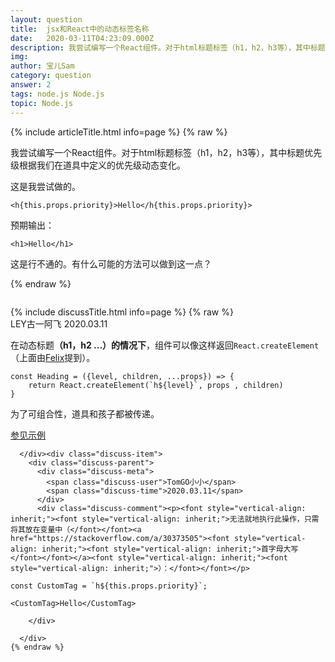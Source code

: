 ```yaml
---
layout: question
title:  jsx和React中的动态标签名称
date:   2020-03-11T04:23:09.000Z
description: 我尝试编写一个React组件。对于html标题标签（h1，h2，h3等），其中标题优先级根据我们在道具中定义的优先级动态变化。这是我尝试做的。<h...
img: 
author: 宝儿Sam
category: question
answer: 2
tags: node.js Node.js
topic: Node.js
---
```

<div class="article-root">
  <div class="article">
    {% include articleTitle.html info=page %}
    {% raw %}
    <div class="article-content"><p><font style="vertical-align: inherit;"><font style="vertical-align: inherit;">我尝试编写一个React组件。</font><font style="vertical-align: inherit;">对于html标题标签（h1，h2，h3等），其中标题优先级根据我们在道具中定义的优先级动态变化。</font></font></p>

<p><font style="vertical-align: inherit;"><font style="vertical-align: inherit;">这是我尝试做的。</font></font></p>

<p><code>&lt;h{this.props.priority}&gt;Hello&lt;/h{this.props.priority}&gt;</code></p>

<p><font style="vertical-align: inherit;"><font style="vertical-align: inherit;">预期输出：</font></font></p>

<p><code>&lt;h1&gt;Hello&lt;/h1&gt;</code></p>

<p><font style="vertical-align: inherit;"><font style="vertical-align: inherit;">这是行不通的。</font><font style="vertical-align: inherit;">有什么可能的方法可以做到这一点？</font></font></p></div>
    {% endraw %}
  </div>
  <p style="height: 0;width:0;overflow: hidden;"> 第662篇《jsx和React中的动态标签名称》来自Winter(https://github.com/aiyld/aiyld.github.io)的站点</p>
  <div class="discuss-wrapper">
    {% include discussTitle.html info=page %}
    {% raw %}
    <div class="discuss-item">
        <div class="discuss-parent">
          <div class="discuss-meta">
            <span class="discuss-user">LEY古一阿飞</span>
            <span class="discuss-time">2020.03.11</span>
          </div>
          <div class="discuss-comment"><p><font style="vertical-align: inherit;"><font style="vertical-align: inherit;">在动态标题</font></font><strong><font style="vertical-align: inherit;"><font style="vertical-align: inherit;">（h1，h2 ...）的情况下</font></font></strong><font style="vertical-align: inherit;"><font style="vertical-align: inherit;">，组件可以</font><font style="vertical-align: inherit;">像这样</font><font style="vertical-align: inherit;">返回</font></font><code>React.createElement</code><font style="vertical-align: inherit;"><font style="vertical-align: inherit;">（上面由</font></font><a href="https://stackoverflow.com/a/45788598/999248"><font style="vertical-align: inherit;"><font style="vertical-align: inherit;">Felix</font></font></a><font style="vertical-align: inherit;"><font style="vertical-align: inherit;">提到</font><font style="vertical-align: inherit;">）。</font></font></p>

<pre class="lang-js prettyprint-override"><code>const Heading = ({level, children, ...props}) =&gt; {<font></font>
    return React.createElement(`h${level}`, props , children)<font></font>
}<font></font>
</code></pre>

<p><font style="vertical-align: inherit;"><font style="vertical-align: inherit;">为了可组合性，道具和孩子都被传递。</font></font></p>

<p><a href="https://jsfiddle.net/robstarbuck/g9hbdqne/39/" rel="nofollow noreferrer"><font style="vertical-align: inherit;"><font style="vertical-align: inherit;">参见示例</font></font></a></p></div>
        </div>
        
      </div><div class="discuss-item">
        <div class="discuss-parent">
          <div class="discuss-meta">
            <span class="discuss-user">TomGO小小</span>
            <span class="discuss-time">2020.03.11</span>
          </div>
          <div class="discuss-comment"><p><font style="vertical-align: inherit;"><font style="vertical-align: inherit;">无法就地执行此操作，只需将其放在变量中（</font></font><a href="https://stackoverflow.com/a/30373505"><font style="vertical-align: inherit;"><font style="vertical-align: inherit;">首字母大写</font></font></a><font style="vertical-align: inherit;"><font style="vertical-align: inherit;">）：</font></font></p>

<pre><code>const CustomTag = `h${this.props.priority}`;<font></font>
<font></font>
&lt;CustomTag&gt;Hello&lt;/CustomTag&gt;<font></font>
</code></pre></div>
        </div>
        
      </div>
    {% endraw %}
  </div>
<div>

